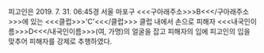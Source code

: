 피고인은 2019. 7. 31. 06:45경 서울 마포구 <<<구아래주소>>>B<<</구아래주소>>>에 있는 <<<클럽>>>'C'<<</클럽>>> 클럽 내에서 손으로 피해자 <<<내국인이름>>>D<<</내국인이름>>>(여, 가명)의 얼굴을 잡고 피해자의 입에 피고인의 입을 맞추어 피해자를 강제로 추행하였다.
